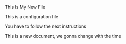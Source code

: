 This Is My New File

This is a configuration file

You have to follow the next instructions

This is a new document, we gonna change with the time
